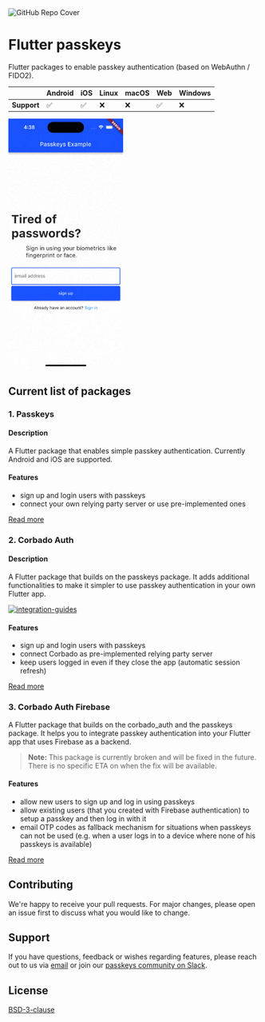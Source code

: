 <img width="1070" alt="GitHub Repo Cover" src="https://raw.githubusercontent.com/corbado/flutter-passkeys/main/.github/images/root_headline.png">

# Flutter passkeys

Flutter packages to enable passkey authentication (based on WebAuthn / FIDO2).

|             | Android            | iOS                | Linux | macOS | Web                | Windows |
| ----------- | ------------------ | ------------------ | ----- | ----- | ------------------ | ------- |
| **Support** | :white_check_mark: | :white_check_mark: | :x:   | :x:   | :white_check_mark: | :x:     |

<img src="https://raw.githubusercontent.com/corbado/flutter-passkeys/main/packages/passkeys/passkeys/doc/ios_sign_up.gif" alt="passkey-signup" height="500">

## Current list of packages

### 1. Passkeys

#### Description

A Flutter package that enables simple passkey authentication.
Currently Android and iOS are supported.

#### Features

- sign up and login users with passkeys
- connect your own relying party server or use pre-implemented ones

[Read more](./packages/passkeys/passkeys/README.md)

### 2. Corbado Auth

#### Description

A Flutter package that builds on the passkeys package.
It adds additional functionalities to make it simpler to use passkey authentication in your own Flutter app.

[![integration-guides](https://github.com/user-attachments/assets/7859201b-a345-4b68-b336-6e2edcc6577b)](https://app.corbado.com/integration-guides/flutter)

#### Features

- sign up and login users with passkeys
- connect Corbado as pre-implemented relying party server
- keep users logged in even if they close the app (automatic session refresh)

[Read more](./packages/corbado_auth/README.md)

### 3. Corbado Auth Firebase

A Flutter package that builds on the corbado_auth and the passkeys package.
It helps you to integrate passkey authentication into your Flutter app that uses Firebase as a backend.

> **Note:** This package is currently broken and will be fixed in the future. There is no specific ETA on when the fix will be available.

#### Features

- allow new users to sign up and log in using passkeys
- allow existing users (that you created with Firebase authentication) to setup a passkey and then log in with it
- email OTP codes as fallback mechanism for situations when passkeys can not be used (e.g. when a user logs in to a device where none of his passkeys is available)

[Read more](./packages/corbado_auth_firebase/README.md)

## Contributing

We're happy to receive your pull requests. For major changes, please open an issue first to discuss what you would like to change.

## Support

If you have questions, feedback or wishes regarding features, please reach out to us via [email](mailto:contact@corbado.com) or join our [passkeys community on Slack](https://join.slack.com/t/corbado/shared_invite/zt-1b7867yz8-V~Xr~ngmSGbt7IA~g16ZsQ).

## License

[BSD-3-clause](./LICENSE)
